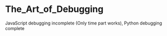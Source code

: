 # The_Art_of_Debugging
JavaScript debugging incomplete (Only time part works), Python debugging complete
